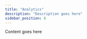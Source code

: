```yaml
---
title: "Analytics"
description: "Description goes here"
sidebar_position: 6
---
```


Content goes here